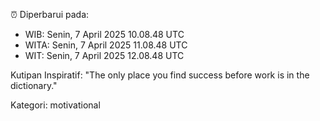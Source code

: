 ⏰ Diperbarui pada:
- WIB: Senin, 7 April 2025 10.08.48 UTC
- WITA: Senin, 7 April 2025 11.08.48 UTC
- WIT: Senin, 7 April 2025 12.08.48 UTC

Kutipan Inspiratif:
"The only place you find success before work is in the dictionary."


Kategori: motivational

